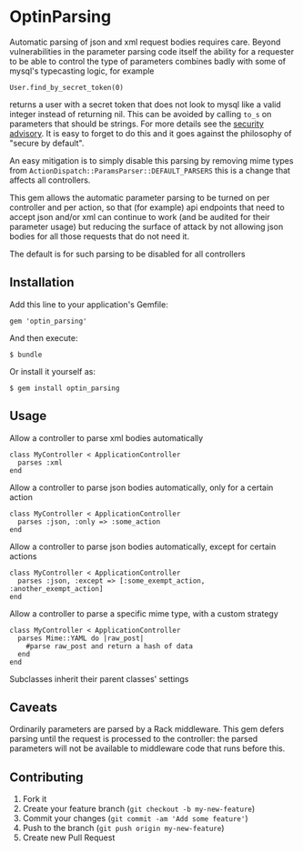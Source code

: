 # OptinParsing

Automatic parsing of json and xml request bodies requires care. Beyond vulnerabilities in the parameter parsing code itself the ability for a requester to be able to control the type of parameters combines badly with some of mysql's typecasting logic, for example

    User.find_by_secret_token(0)

returns a user with a secret token that does not look to mysql like a valid integer instead of returning nil. This can be avoided by calling `to_s` on parameters that should be strings. For more details see the [security advisory](http://groups.google.com/group/rubyonrails-security/browse_thread/thread/64e747e461f98c25). It is easy to forget to do this and it goes against the philosophy of "secure by default".

An easy mitigation is to simply disable this parsing by removing mime types from `ActionDispatch::ParamsParser::DEFAULT_PARSERS` this is a change that affects all controllers. 

This gem allows the automatic parameter parsing to be turned on  per controller and per action, so that (for example) api endpoints that need to accept json and/or xml can continue to work (and be audited for their parameter usage) but reducing the surface of attack by not allowing json bodies for all those requests that do not need it.

The default is for such parsing to be disabled for all controllers

## Installation

Add this line to your application's Gemfile:

    gem 'optin_parsing'

And then execute:

    $ bundle

Or install it yourself as:

    $ gem install optin_parsing

## Usage

Allow a controller to parse xml bodies automatically

    class MyController < ApplicationController
      parses :xml
    end

Allow a controller to parse json bodies automatically, only for a certain action

    class MyController < ApplicationController
      parses :json, :only => :some_action
    end

Allow a controller to parse json bodies automatically, except for certain actions

    class MyController < ApplicationController
      parses :json, :except => [:some_exempt_action, :another_exempt_action]
    end

Allow a controller to parse a specific mime type, with a custom strategy

    class MyController < ApplicationController
      parses Mime::YAML do |raw_post|
        #parse raw_post and return a hash of data
      end
    end

Subclasses inherit their parent classes' settings

## Caveats

Ordinarily parameters are parsed by a Rack middleware. This gem defers parsing until the request is processed to the controller: the parsed parameters will not be available to middleware code that runs before this.

## Contributing

1. Fork it
2. Create your feature branch (`git checkout -b my-new-feature`)
3. Commit your changes (`git commit -am 'Add some feature'`)
4. Push to the branch (`git push origin my-new-feature`)
5. Create new Pull Request
